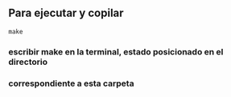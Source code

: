 ## Para ejecutar y copilar
    make
### escribir make en la terminal, estado posicionado en el directorio
### correspondiente a esta carpeta
